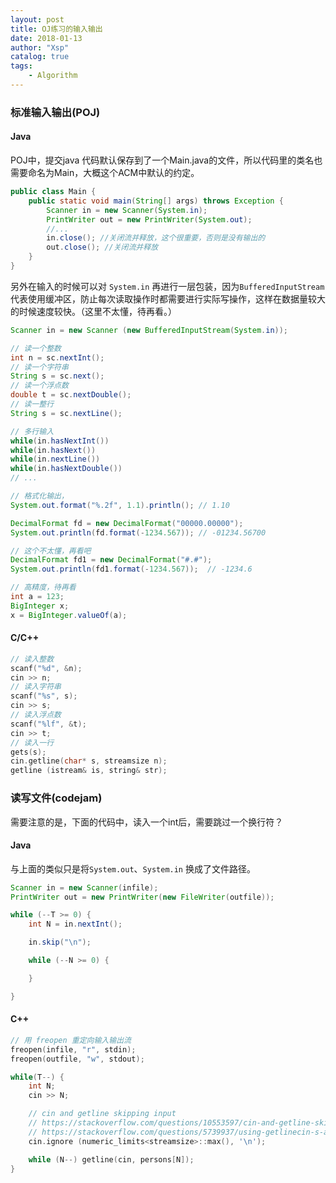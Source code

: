 ```yaml
---
layout: post
title: OJ练习的输入输出
date: 2018-01-13
author: "Xsp"
catalog: true
tags:
    - Algorithm
---
```

### 标准输入输出(POJ)

#### Java
POJ中，提交java 代码默认保存到了一个Main.java的文件，所以代码里的类名也需要命名为Main，大概这个ACM中默认的约定。

```java
public class Main {
    public static void main(String[] args) throws Exception {
        Scanner in = new Scanner(System.in);
        PrintWriter out = new PrintWriter(System.out);
        //...
        in.close(); //关闭流并释放，这个很重要，否则是没有输出的
        out.close(); //关闭流并释放
    }
}
```

另外在输入的时候可以对 `System.in` 再进行一层包装，因为`BufferedInputStream` 代表使用缓冲区，防止每次读取操作时都需要进行实际写操作，这样在数据量较大的时候速度较快。（这里不太懂，待再看。）
```java
Scanner in = new Scanner (new BufferedInputStream(System.in));
```

```java
// 读一个整数
int n = sc.nextInt();
// 读一个字符串
String s = sc.next();
// 读一个浮点数
double t = sc.nextDouble();
// 读一整行
String s = sc.nextLine();

// 多行输入
while(in.hasNextInt())
while(in.hasNext())
while(in.nextLine())
while(in.hasNextDouble())
// ...

// 格式化输出，
System.out.format("%.2f", 1.1).println(); // 1.10

DecimalFormat fd = new DecimalFormat("00000.00000");
System.out.println(fd.format(-1234.567)); // -01234.56700

// 这个不太懂，再看吧
DecimalFormat fd1 = new DecimalFormat("#.#");
System.out.println(fd1.format(-1234.567));  // -1234.6

// 高精度，待再看
int a = 123;
BigInteger x;  
x = BigInteger.valueOf(a);   
```

#### C/C++

```cpp
// 读入整数
scanf("%d", &n);
cin >> n;
// 读入字符串
scanf("%s", s);
cin >> s;
// 读入浮点数
scanf("%lf", &t);
cin >> t;
// 读入一行
gets(s);
cin.getline(char* s, streamsize n);
getline (istream& is, string& str);
```

### 读写文件(codejam)

需要注意的是，下面的代码中，读入一个int后，需要跳过一个换行符？

#### Java
与上面的类似只是将`System.out`、`System.in` 换成了文件路径。

```java
Scanner in = new Scanner(infile);
PrintWriter out = new PrintWriter(new FileWriter(outfile));

while (--T >= 0) {
    int N = in.nextInt();

    in.skip("\n");

    while (--N >= 0) {

    }

}
```

#### C++
```c++
// 用 freopen 重定向输入输出流
freopen(infile, "r", stdin);
freopen(outfile, "w", stdout);

while(T--) {
    int N;
    cin >> N;

    // cin and getline skipping input
    // https://stackoverflow.com/questions/10553597/cin-and-getline-skipping-input
    // https://stackoverflow.com/questions/5739937/using-getlinecin-s-after-cin
    cin.ignore (numeric_limits<streamsize>::max(), '\n');

    while (N--) getline(cin, persons[N]);
}
```
